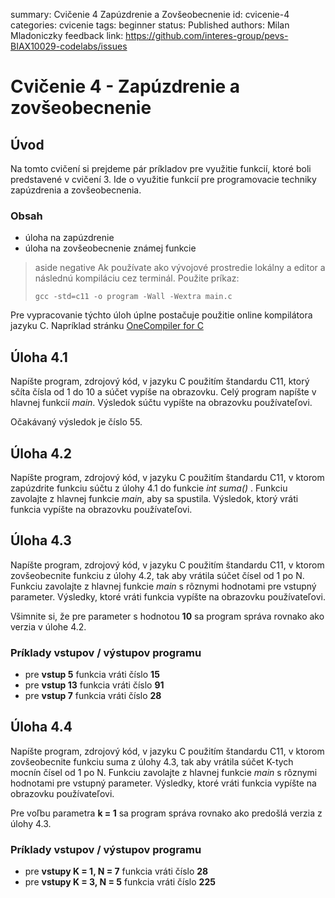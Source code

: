 summary: Cvičenie 4 Zapúzdrenie a Zovšeobecnenie
id: cvicenie-4
categories: cvicenie
tags: beginner
status: Published
authors: Milan Mladoniczky
feedback link: https://github.com/interes-group/pevs-BIAX10029-codelabs/issues

# Cvičenie 4 - Zapúzdrenie a zovšeobecnenie

<!-- ------------------------ -->
## Úvod

Na tomto cvičení si prejdeme pár príkladov pre využitie funkcií, ktoré boli predstavené v cvičení 3. 
Ide o využitie funkcií pre programovacie techniky zapúzdrenia a zovšeobecnenia.

### Obsah
- úloha na zapúzdrenie
- úloha na zovšeobecnenie známej funkcie

> aside negative
> Ak používate ako vývojové prostredie lokálny a editor a následnú kompiláciu cez terminál. Použite príkaz:
> ```shell
> gcc -std=c11 -o program -Wall -Wextra main.c
> ```

Pre vypracovanie týchto úloh úplne postačuje použitie online kompilátora jazyku C. Napríklad stránku [OneCompiler for C](https://onecompiler.com/c)

<!-- ------------------------ -->
## Úloha 4.1

Napíšte program, zdrojový kód, v jazyku C použitím štandardu C11, ktorý sčíta čísla od 1 do 10 a súčet vypíše na obrazovku.
Celý program napíšte v hlavnej funkcií _main_. Výsledok súčtu vypíšte na obrazovku používateľovi.

Očakávaný výsledok je číslo 55.

<!-- ------------------------ -->
## Úloha 4.2

Napíšte program, zdrojový kód, v jazyku C použitím štandardu C11, v ktorom zapúzdrite funkciu súčtu z úlohy 4.1 do funkcie
_int suma()_ . Funkciu zavolajte z hlavnej funkcie _main_, aby sa spustila. Výsledok, ktorý vráti funkcia vypíšte na obrazovku používateľovi.

<!-- ------------------------ -->
## Úloha 4.3

Napíšte program, zdrojový kód, v jazyku C použitím štandardu C11, v ktorom zovšeobecnite funkciu z úlohy 4.2, 
tak aby vrátila súčet čísel od 1 po N. Funkciu zavolajte z hlavnej funkcie _main_ s rôznymi hodnotami pre vstupný parameter.
Výsledky, ktoré vráti funkcia vypíšte na obrazovku používateľovi.

Všimnite si, že pre parameter s hodnotou **10** sa program správa rovnako ako verzia v úlohe 4.2.

### Príklady vstupov / výstupov programu

- pre **vstup 5** funkcia vráti číslo **15**
- pre **vstup 13** funkcia vráti číslo **91**
- pre **vstup 7** funkcia vráti číslo **28**

<!-- ------------------------ -->
## Úloha 4.4

Napíšte program, zdrojový kód, v jazyku C použitím štandardu C11, v ktorom zovšeobecnite funkciu suma z úlohy 4.3,
tak aby vrátila súčet K-tych mocnín čísel od 1 po N. Funkciu zavolajte z hlavnej funkcie _main_ s rôznymi hodnotami pre vstupný parameter.
Výsledky, ktoré vráti funkcia vypíšte na obrazovku používateľovi.

Pre voľbu parametra **k = 1** sa program správa rovnako ako predošlá verzia z úlohy 4.3.

### Príklady vstupov / výstupov programu

- pre **vstupy K = 1, N = 7** funkcia vráti číslo **28**
- pre **vstupy K = 3, N = 5** funkcia vráti číslo **225**


